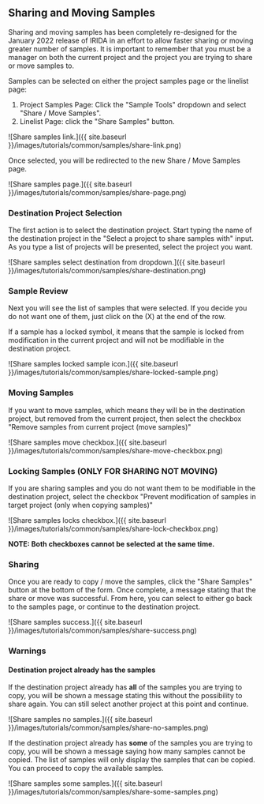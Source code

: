 ## Sharing and Moving Samples

Sharing and moving samples has been completely re-designed for the January 2022 release of IRIDA in an effort to allow
faster sharing or moving greater number of samples. It is important to remember that you must be a manager on both the
current project and the project you are trying to share or move samples to.

Samples can be selected on either the project samples page or the linelist page:

1. Project Samples Page: Click the "Sample Tools" dropdown and select "Share / Move Samples".
2. Linelist Page: click the "Share Samples" button.

![Share samples link.]({{ site.baseurl }}/images/tutorials/common/samples/share-link.png)

Once selected, you will be redirected to the new Share / Move Samples page.

![Share samples page.]({{ site.baseurl }}/images/tutorials/common/samples/share-page.png)

### Destination Project Selection

The first action is to select the destination project. Start typing the name of the destination project in the "Select a
project to share samples with" input. As you type a list of projects will be presented, select the project you want.

![Share samples select destination from dropdown.]({{ site.baseurl
}}/images/tutorials/common/samples/share-destination.png)

### Sample Review

Next you will see the list of samples that were selected.  If you decide you do not want one of them, just click on the (X) at the end of the row.

If a sample has a locked symbol, it means that the sample is locked from modification in the current project and will not be modifiable in the destination project.

![Share samples locked sample icon.]({{ site.baseurl }}/images/tutorials/common/samples/share-locked-sample.png)

### Moving Samples

If you want to move samples, which means they will be in the destination project, but removed from the current project,
then select the checkbox "Remove samples from current project (move samples)"

![Share samples move checkbox.]({{ site.baseurl }}/images/tutorials/common/samples/share-move-checkbox.png)

### Locking Samples (ONLY FOR SHARING NOT MOVING)

If you are sharing samples and you do not want them to be modifiable in the destination project, select the checkbox "Prevent modification of samples in target project (only when copying samples)"

![Share samples locks checkbox.]({{ site.baseurl }}/images/tutorials/common/samples/share-lock-checkbox.png)

**NOTE: Both checkboxes cannot be selected at the same time.**

### Sharing

Once you are ready to copy / move the samples, click the "Share Samples" button at the bottom of the form.  Once complete, a message stating that the share or move was successful.  From here, you can select to either go back to the samples page, or continue to the destination project.

![Share samples success.]({{ site.baseurl }}/images/tutorials/common/samples/share-success.png)

### Warnings

#### Destination project already has the samples

If the destination project already has **all** of the samples you are trying to copy, you will be shown a message stating this without the possibility to share again.  You can still select another project at this point and continue.

![Share samples no samples.]({{ site.baseurl }}/images/tutorials/common/samples/share-no-samples.png)

If the destination project already has **some** of the samples you are trying to copy, you will be shown a message saying how many samples cannot be copied.  The list of samples will only display the samples that can be copied.  You can proceed to copy the available samples.

![Share samples some samples.]({{ site.baseurl }}/images/tutorials/common/samples/share-some-samples.png)